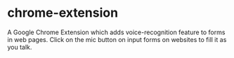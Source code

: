 # chrome-extension
A Google Chrome Extension which adds voice-recognition feature to forms in web pages. Click on the mic button on input forms on websites to fill it as you talk.
